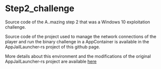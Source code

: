 # Step2_challenge
Source code of the A..mazing step 2 that was a Windows 10 exploitation challenge.

Source code of the project used to manage the network connections of the player and run the binary challenge in a AppContainer is available in the AppJailLauncher-rs project of this github page.

More details about this environment and the modifications of the original AppJailLauncher-rs project are available [here](https://thalium.github.io/blog/posts/sstic_infra_windows/)


